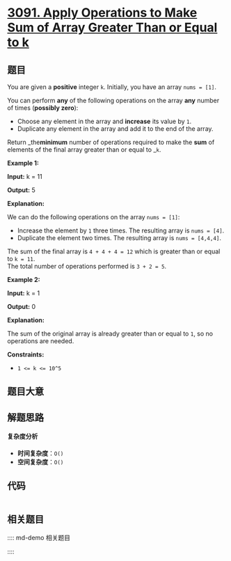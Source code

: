 # [3091. Apply Operations to Make Sum of Array Greater Than or Equal to k](https://leetcode.com/problems/apply-operations-to-make-sum-of-array-greater-than-or-equal-to-k/)

## 题目

You are given a **positive** integer `k`. Initially, you have an array `nums =
[1]`.

You can perform **any** of the following operations on the array **any**
number of times (**possibly zero**):

- Choose any element in the array and **increase** its value by `1`.
- Duplicate any element in the array and add it to the end of the array.

Return _the**minimum** number of operations required to make the **sum** of
elements of the final array greater than or equal to _`k`.

**Example 1:**

**Input:** k = 11

**Output:** 5

**Explanation:**

We can do the following operations on the array `nums = [1]`:

- Increase the element by `1` three times. The resulting array is `nums = [4]`.
- Duplicate the element two times. The resulting array is `nums = [4,4,4]`.

The sum of the final array is `4 + 4 + 4 = 12` which is greater than or equal
to `k = 11`.  
The total number of operations performed is `3 + 2 = 5`.

**Example 2:**

**Input:** k = 1

**Output:** 0

**Explanation:**

The sum of the original array is already greater than or equal to `1`, so no
operations are needed.

**Constraints:**

- `1 <= k <= 10^5`

## 题目大意

## 解题思路

#### 复杂度分析

- **时间复杂度**：`O()`
- **空间复杂度**：`O()`

## 代码

```javascript

```

## 相关题目

:::: md-demo 相关题目

::::
